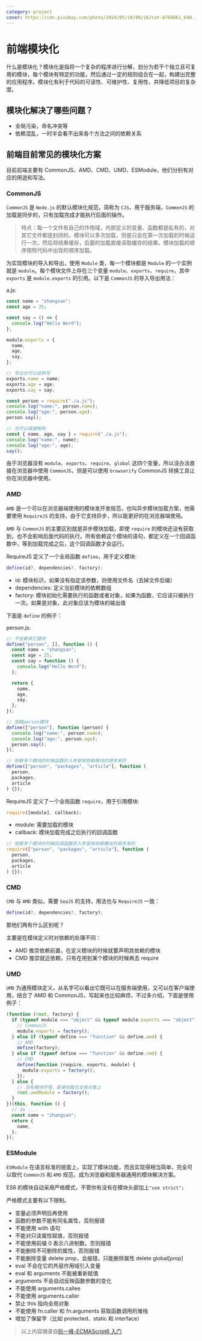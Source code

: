 ```yaml
---
category: project
cover: https://cdn.pixabay.com/photo/2024/05/18/08/16/cat-8769861_640.jpg
---
```


# 前端模块化

什么是模块化？模块化是指将一个复杂的程序进行分解，划分为若干个独立且可复用的模块，每个模块有特定的功能，然后通过一定的规则组合在一起，构建出完整的应用程序。模块化有利于代码的可读性、可维护性、复用性，并降低项目的复杂度。

## 模块化解决了哪些问题？

- 全局污染，命名冲突等
- 依赖混乱，一时半会看不出来各个方法之间的依赖关系

## 前端目前常见的模块化方案

目前前端主要有 CommonJS、AMD、CMD、UMD、ESModule，他们分别有对应的用途和写法。

### CommonJS

`CommonJS` 是 `Node.js` 的默认模块化规范，简称为 `CJS`，用于服务端，`CommonJS` 的加载是同步的，只有加载完成才能执行后面的操作。

> 特点：每一个文件有自己的作用域，内部定义的变量、函数都是私有的，对其它文件都是封闭的。模块可以多次加载，但是只会在第一次加载的时候运行一次，然后将结果缓存，后面的加载直接读取缓存的结果。模块加载的顺序按照代码中出现的顺序加载。

为实现模块的导入和导出，使用 `Module` 类，每一个模块都是 `Module` 的一个实例就是 `module`。每个模块文件上存在三个变量 `module`、`exports`、`require`，其中 `exports` 是 `module.exports` 的引用。以下是 `CommonJS` 的导入导出用法：

a.js:

```js
const name = "zhangsan";
const age = 25;

const say = () => {
  console.log("Hello Word");
};

module.exports = {
  name,
  age,
  say,
};

// 导出也可以这样写
exports.name = name;
exports.age = age;
exports.say = say;
```

```js
const person = require("./a.js");
console.log("name:", person.name);
console.log("age:", person.age);
person.say();

// 也可以直接解构
const { name, age, say } = require("./a.js");
console.log("name:", name);
console.log("age:", age);
say();
```

由于浏览器没有 `module`、`exports`、`require`、`global` 这四个变量，所以没办法直接在浏览器中使用 `CommonJS`，但是可以使用 `browserify` CommonJS 转换工具让你在浏览器中使用。

### AMD

`AMD` 是一个可以在浏览器端使用的模块发开发规范，也叫异步模块加载方案，他需要使用 `RequireJS` 的支持，由于它支持异步，所以能更好的在浏览器端使用。

`AMD` 与 `CommonJS` 的主要区别就是异步模块加载，即使 `require` 的模块还没有获取到，也不会影响后面代码的执行。所有依赖这个模块的语句，都定义在一个回调函数中，等到加载完成之后，这个回调函数才会运行。

RequireJS 定义了一个全局函数 `define`，用于定义模块:

```js
define(id?, dependencies?, factory);
```

- id: 模块标识，如果没有指定该参数，则使用文件名（去掉文件后缀）
- dependencies: 定义当前模块的依赖数组
- factory: 模块初始化需要执行的函数或者对象，如果为函数，它应该只被执行一次。如果是对象，此对象应该为模块的输出值

下面是 `define` 的例子：

person.js:

```js
// 不依赖其它模块
define("person", [], function () {
  const name = "zhangsan";
  const age = 25;
  const say = function () {
    console.log("Hello Word");
  };

  return {
    name,
    age,
    say,
  };
});
```

```js
// 依赖person模块
define(["person"], function (person) {
  console.log("name:", person.name);
  console.log("age:", person.age);
  person.say();
});
```

```js
// 依赖多个模块的时候函数的入参是按依赖模块的顺序来的
define(["person", "packages", "article"], function (
  person,
  packages,
  article
) {});
```

RequireJS 定义了一个全局函数 `require`，用于引用模块:

```js
require([module], callback);
```

- module: 需要加载的模块
- callback: 模块加载完成之后执行的回调函数

```js
// 依赖多个模块的时候回调函数的入参是按依赖模块的顺序来的
require(["person", "packages", "article"], function (
  person,
  packages,
  article
) {});
```

### CMD

`CMD` 与 `AMD` 类似，需要 `SeaJS` 的支持，用法也与 `RequireJS` 一致：

```js
define(id?, dependencies?, factory);
```

那他们两有什么区别呢？

主要是在模块定义时对依赖的处理不同：

- AMD 推崇依赖前置，在定义模块的时候就要声明其依赖的模块
- CMD 推崇就近依赖，只有在用到某个模块的时候再去 require

### UMD

`UMD` 为通用模块定义，从名字可以看出它既可以在服务端使用，又可以在客户端使用，结合了 AMD 和 CommonJS，写起来也比较麻烦，不过多介绍，下面是使用例子：

```js
(function (root, factory) {
  if (typeof module === "object" && typeof module.exports === "object") {
    // CommonJS
    module.exports = factory();
  } else if (typeof define === "function" && define.amd) {
    // AMD
    define(factory);
  } else if (typeof define === "function" && define.cmd) {
    // CMD
    define(function (require, exports, module) {
      module.exports = factory();
    });
  } else {
    // 没有模块环境，直接挂载在全局对象上
    root.umdModule = factory();
  }
})(this, function () {
  // do ....
  const name = "zhangsan";
  return {
    name,
  };
});
```

### ESModule

`ESModule` 在语言标准的层面上，实现了模块功能，而且实现得相当简单，完全可以取代 `CommonJS` 和 `AMD` 规范，成为浏览器和服务器通用的模块解决方案。

ES6 的模块自动采用严格模式，不管你有没有在模块头部加上`"use strict";`

严格模式主要有以下限制。

- 变量必须声明后再使用
- 函数的参数不能有同名属性，否则报错
- 不能使用 with 语句
- 不能对只读属性赋值，否则报错
- 不能使用前缀 0 表示八进制数，否则报错
- 不能删除不可删除的属性，否则报错
- 不能删除变量 delete prop，会报错，只能删除属性 delete global[prop]
- eval 不会在它的外层作用域引入变量
- eval 和 arguments 不能被重新赋值
- arguments 不会自动反映函数参数的变化
- 不能使用 arguments.callee
- 不能使用 arguments.caller
- 禁止 this 指向全局对象
- 不能使用 fn.caller 和 fn.arguments 获取函数调用的堆栈
- 增加了保留字（比如 protected、static 和 interface）

> 以上内容摘录自[阮一峰-ECMAScript6 入门](https://es6.ruanyifeng.com/#docs/module)
